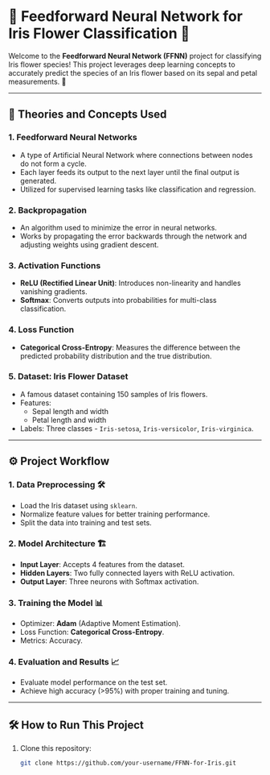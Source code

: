 # 🌸 Feedforward Neural Network for Iris Flower Classification 🌸

Welcome to the **Feedforward Neural Network (FFNN)** project for classifying Iris flower species! This project leverages deep learning concepts to accurately predict the species of an Iris flower based on its sepal and petal measurements. 🚀

---

## 🧠 **Theories and Concepts Used**

### 1. **Feedforward Neural Networks**
   - A type of Artificial Neural Network where connections between nodes do not form a cycle.
   - Each layer feeds its output to the next layer until the final output is generated.
   - Utilized for supervised learning tasks like classification and regression.

### 2. **Backpropagation**
   - An algorithm used to minimize the error in neural networks.
   - Works by propagating the error backwards through the network and adjusting weights using gradient descent.

### 3. **Activation Functions**
   - **ReLU (Rectified Linear Unit)**: Introduces non-linearity and handles vanishing gradients.
   - **Softmax**: Converts outputs into probabilities for multi-class classification.

### 4. **Loss Function**
   - **Categorical Cross-Entropy**: Measures the difference between the predicted probability distribution and the true distribution.

### 5. **Dataset: Iris Flower Dataset**
   - A famous dataset containing 150 samples of Iris flowers.
   - Features:
     - Sepal length and width
     - Petal length and width
   - Labels: Three classes - `Iris-setosa`, `Iris-versicolor`, `Iris-virginica`.

---

## ⚙️ **Project Workflow**

### 1. **Data Preprocessing** 🛠️
   - Load the Iris dataset using `sklearn`.
   - Normalize feature values for better training performance.
   - Split the data into training and test sets.

### 2. **Model Architecture** 🏗️
   - **Input Layer**: Accepts 4 features from the dataset.
   - **Hidden Layers**: Two fully connected layers with ReLU activation.
   - **Output Layer**: Three neurons with Softmax activation.

### 3. **Training the Model** 📊
   - Optimizer: **Adam** (Adaptive Moment Estimation).
   - Loss Function: **Categorical Cross-Entropy**.
   - Metrics: Accuracy.

### 4. **Evaluation and Results** 📈
   - Evaluate model performance on the test set.
   - Achieve high accuracy (>95%) with proper training and tuning.

---

## 🛠️ **How to Run This Project**

1. Clone this repository:
   ```bash
   git clone https://github.com/your-username/FFNN-for-Iris.git

